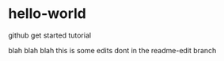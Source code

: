 # hello-world
github get started tutorial

blah blah blah this is some edits dont in the readme-edit branch
